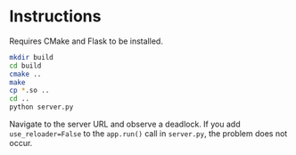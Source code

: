 # Instructions

Requires CMake and Flask to be installed.

```bash
mkdir build
cd build
cmake ..
make
cp *.so ..
cd ..
python server.py
```

Navigate to the server URL and observe a deadlock. If you add
`use_reloader=False` to the `app.run()` call in `server.py`, the problem
does not occur.
